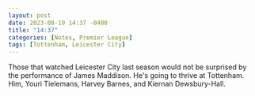 ```yaml
---
layout: post
date: 2023-08-19 14:37 -0400
title: "14:37"
categories: [Notes, Premier League]
tags: [Tottenham, Leicester City]
---
```


Those that watched Leicester City last season would not be surprised by the performance of James Maddison. He's going to thrive at Tottenham. Him, Youri Tielemans, Harvey Barnes, and Kiernan Dewsbury-Hall.


